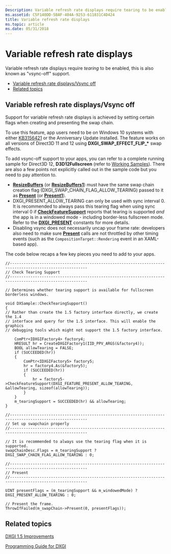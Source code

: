 ```yaml
---
Description: Variable refresh rate displays require tearing to be enabled, this is also known as &\#0034;vsync-off&\#0034; support.
ms.assetid: C5F140DD-5BAF-404A-9253-611831C4D424
title: Variable refresh rate displays
ms.topic: article
ms.date: 05/31/2018
---
```


# Variable refresh rate displays

Variable refresh rate displays require *tearing* to be enabled, this is also known as "vsync-off" support.

-   [Variable refresh rate displays/Vsync off](#variable-refresh-rate-displaysvsync-off)
-   [Related topics](#related-topics)

## Variable refresh rate displays/Vsync off

Support for variable refresh rate displays is achieved by setting certain flags when creating and presenting the swap chain.

To use this feature, app users need to be on Windows 10 systems with either [KB3156421](https://support.microsoft.com/kb/3156421) or the Anniversary Update installed. The feature works on all versions of Direct3D 11 and 12 using **DXGI\_SWAP\_EFFECT\_FLIP\_\*** swap effects.

To add vsync-off support to your apps, you can refer to a complete running sample for Direct3D 12, **D3D12Fullscreen** (refer to [Working Samples](../direct3d12/working-samples.md)). There are also a few points not explicitly called out in the sample code but you need to pay attention to.

-   [**ResizeBuffers**](/windows/desktop/api/DXGI/nf-dxgi-idxgiswapchain-resizebuffers) (or [**ResizeBuffers1**](/windows/desktop/api/DXGI1_4/nf-dxgi1_4-idxgiswapchain3-resizebuffers1)) must have the same swap chain creation flag (DXGI\_SWAP\_CHAIN\_FLAG\_ALLOW\_TEARING) passed to it as [**Present**](/windows/desktop/api/DXGI/nf-dxgi-idxgiswapchain-present) (or [**Present1**](/windows/desktop/api/DXGI1_2/nf-dxgi1_2-idxgiswapchain1-present1)).
-   DXGI\_PRESENT\_ALLOW\_TEARING can only be used with sync interval 0. It is recommended to always pass this tearing flag when using sync interval 0 if [**CheckFeatureSupport**](/windows/desktop/api/DXGI1_5/nf-dxgi1_5-idxgifactory5-checkfeaturesupport) reports that tearing is supported *and* the app is in a windowed mode - including border-less fullscreen mode. Refer to the [**DXGI\_PRESENT**](dxgi-present.md) constants for more details.
-   Disabling vsync does not necessarily uncap your frame rate: developers also need to make sure [**Present**](/windows/desktop/api/DXGI/nf-dxgi-idxgiswapchain-present) calls are not throttled by other timing events (such as the `CompositionTarget::Rendering` event in an XAML-based app).

The code below recaps a few key pieces you need to add to your apps.

``` syntax
//--------------------------------------------------------------------------------------------------------
// Check Tearing Support
//--------------------------------------------------------------------------------------------------------

// Determines whether tearing support is available for fullscreen borderless windows.

void DXSample::CheckTearingSupport()
{
// Rather than create the 1.5 factory interface directly, we create the 1.4
// interface and query for the 1.5 interface. This will enable the graphics
// debugging tools which might not support the 1.5 factory interface.

    ComPtr<IDXGIFactory4> factory4;
    HRESULT hr = CreateDXGIFactory1(IID_PPV_ARGS(&factory4));
    BOOL allowTearing = FALSE;
    if (SUCCEEDED(hr))
    { 
        ComPtr<IDXGIFactory5> factory5;
        hr = factory4.As(&factory5);
        if (SUCCEEDED(hr))
        {
            hr = factory5->CheckFeatureSupport(DXGI_FEATURE_PRESENT_ALLOW_TEARING, &allowTearing, sizeof(allowTearing));
        }
    }
    m_tearingSupport = SUCCEEDED(hr) && allowTearing;
}

//--------------------------------------------------------------------------------------------------------
// Set up swapchain properly
//--------------------------------------------------------------------------------------------------------

// It is recommended to always use the tearing flag when it is supported.
swapChainDesc.Flags = m_tearingSupport ? DXGI_SWAP_CHAIN_FLAG_ALLOW_TEARING : 0;

//--------------------------------------------------------------------------------------------------------
// Present
//--------------------------------------------------------------------------------------------------------

UINT presentFlags = (m_tearingSupport && m_windowedMode) ? DXGI_PRESENT_ALLOW_TEARING : 0;

// Present the frame.
ThrowIfFailed(m_swapChain->Present(0, presentFlags));
```

## Related topics

<dl> <dt>

[DXGI 1.5 Improvements](dxgi-1-5-improvements.md)
</dt> <dt>

[Programming Guide for DXGI](dx-graphics-dxgi-overviews.md)
</dt> </dl>

 

 